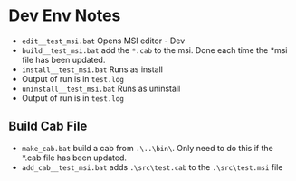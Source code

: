 # Dev Env Notes #




+ `edit__test_msi.bat` Opens MSI editor - Dev
+ `build__test_msi.bat` add the `*.cab` to the msi. Done each time the *msi file has been updated. 
+ `install__test_msi.bat` Runs as install
+ Output of run is in `test.log`
+ `uninstall__test_msi.bat` Runs as uninstall
+ Output of run  is in `test.log`

## Build Cab File

+ `make_cab.bat` build a cab from `.\..\bin\`. Only need to do this if the *.cab file has been updated.
+ `add_cab__test_msi.bat` adds `.\src\test.cab` to the `.\src\test.msi` file  

